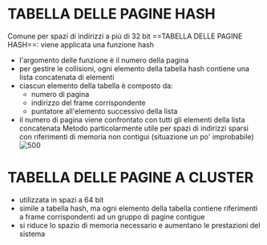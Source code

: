 # TABELLA DELLE PAGINE HASH
Comune per spazi di indirizzi a più di 32 bit
==TABELLA DELLE PAGINE HASH==: viene applicata una funzione hash
- l'argomento delle funzione è il numero della pagina
- per gestire le collisioni, ogni elemento della tabella hash contiene una lista concatenata di elementi
- ciascun elemento della tabella è composto da:
	- numero di pagina
	- indirizzo del frame corrispondente
	- puntatore all'elemento successivo della lista
- il numero di pagina viene confrontato con tutti gli elementi della lista concatenata
Metodo particolarmente utile per spazi di indirizzi sparsi con riferimenti di memoria non contigui (situazione un po' improbabile)
![500](hash.png)

# TABELLA DELLE PAGINE A CLUSTER
- utilizzata in spazi a 64 bit
- simile a tabella hash, ma ogni elemento della tabella contiene riferimenti a frame corrispondenti ad un gruppo di pagine contigue
- si riduce lo spazio di memoria necessario e aumentano le prestazioni del sistema